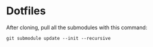 Dotfiles
========
After cloning, pull all the submodules with this command:

```
git submodule update --init --recursive
```
